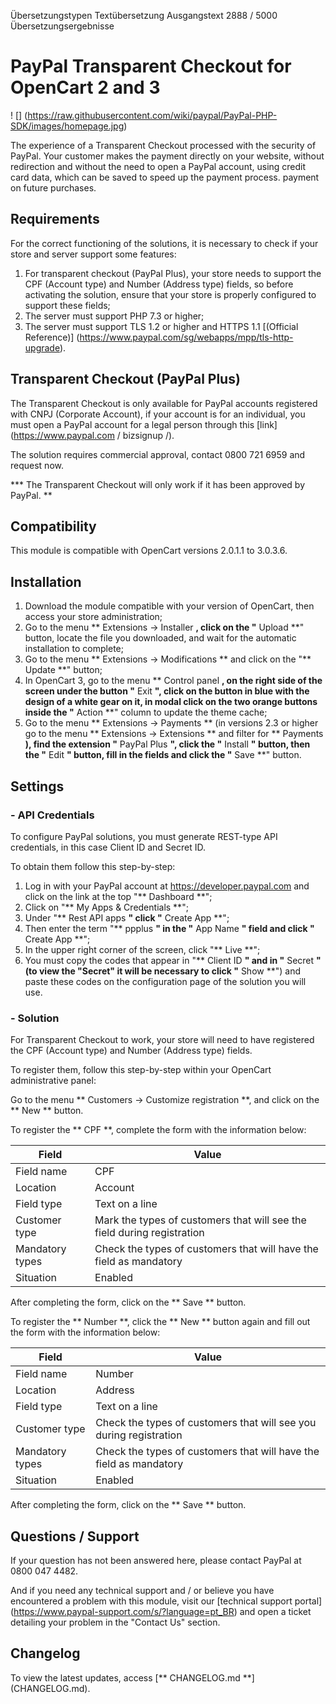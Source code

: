 Übersetzungstypen
Textübersetzung
Ausgangstext
2888 / 5000
Übersetzungsergebnisse
# PayPal Transparent Checkout for OpenCart 2 and 3
! [] (https://raw.githubusercontent.com/wiki/paypal/PayPal-PHP-SDK/images/homepage.jpg)

The experience of a Transparent Checkout processed with the security of PayPal. Your customer makes the payment directly on your website, without redirection and without the need to open a PayPal account, using credit card data, which can be saved to speed up the payment process. payment on future purchases.


## Requirements

For the correct functioning of the solutions, it is necessary to check if your store and server support some features:
1. For transparent checkout (PayPal Plus), your store needs to support the CPF (Account type) and Number (Address type) fields, so before activating the solution, ensure that your store is properly configured to support these fields;
2. The server must support PHP 7.3 or higher;
3. The server must support TLS 1.2 or higher and HTTPS 1.1 [(Official Reference)] (https://www.paypal.com/sg/webapps/mpp/tls-http-upgrade).

## Transparent Checkout (PayPal Plus)

The Transparent Checkout is only available for PayPal accounts registered with CNPJ (Corporate Account), if your account is for an individual, you must open a PayPal account for a legal person through this [link] (https://www.paypal.com / bizsignup /).

The solution requires commercial approval, contact 0800 721 6959 and request now.

*** The Transparent Checkout will only work if it has been approved by PayPal. **

## Compatibility

This module is compatible with OpenCart versions 2.0.1.1 to 3.0.3.6.

## Installation

1. Download the module compatible with your version of OpenCart, then access your store administration;
2. Go to the menu ** Extensions → Installer **, click on the "** Upload **" button, locate the file you downloaded, and wait for the automatic installation to complete;
3. Go to the menu ** Extensions → Modifications ** and click on the "** Update **" button;
4. In OpenCart 3, go to the menu ** Control panel **, on the right side of the screen under the button "** Exit **", click on the button in blue with the design of a white gear on it, in modal click on the two orange buttons inside the "** Action **" column to update the theme cache;
5. Go to the menu ** Extensions → Payments ** (in versions 2.3 or higher go to the menu ** Extensions → Extensions ** and filter for ** Payments **), find the extension "** PayPal Plus **", click the "** Install **" button, then the "** Edit **" button, fill in the fields and click the "** Save **" button.

## Settings
### - API Credentials
To configure PayPal solutions, you must generate REST-type API credentials, in this case Client ID and Secret ID.

To obtain them follow this step-by-step:
                
1. Log in with your PayPal account at https://developer.paypal.com and click on the link at the top "** Dashboard **"; 
2. Click on "** My Apps & Credentials **";
3. Under "** Rest API apps **" click "** Create App **";
4. Then enter the term "** ppplus **" in the "** App Name **" field and click "** Create App **";
5. In the upper right corner of the screen, click "** Live **";
6. You must copy the codes that appear in "** Client ID **" and in "** Secret **" (to view the "Secret" it will be necessary to click "** Show **") and paste these codes on the configuration page of the solution you will use.

### - Solution

For Transparent Checkout to work, your store will need to have registered the CPF (Account type) and Number (Address type) fields.

To register them, follow this step-by-step within your OpenCart administrative panel:

Go to the menu ** Customers → Customize registration **, and click on the ** New ** button.

To register the ** CPF **, complete the form with the information below:

| Field | Value |
| -------- | ----- |
| Field name | CPF |
| Location | Account |
| Field type | Text on a line |
| Customer type | Mark the types of customers that will see the field during registration |
| Mandatory types | Check the types of customers that will have the field as mandatory |
| Situation | Enabled |

After completing the form, click on the ** Save ** button.

To register the ** Number **, click the ** New ** button again and fill out the form with the information below:

| Field | Value |
| -------- | ----- |
| Field name | Number |
| Location | Address |
| Field type | Text on a line |
| Customer type | Check the types of customers that will see you during registration |
| Mandatory types | Check the types of customers that will have the field as mandatory |
| Situation | Enabled |

After completing the form, click on the ** Save ** button.

## Questions / Support

If your question has not been answered here, please contact PayPal at 0800 047 4482.

And if you need any technical support and / or believe you have encountered a problem with this module, visit our [technical support portal] (https://www.paypal-support.com/s/?language=pt_BR) and open a ticket detailing your problem in the "Contact Us" section.

## Changelog

To view the latest updates, access [** CHANGELOG.md **] (CHANGELOG.md). 
